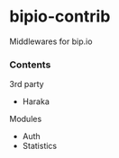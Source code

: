 bipio-contrib
=============

Middlewares for bip.io

### Contents

3rd party
  - Haraka

Modules
  - Auth
  - Statistics
